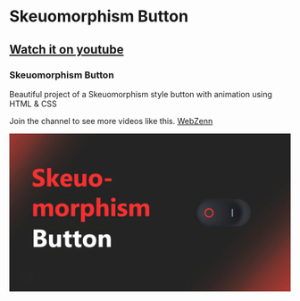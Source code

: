 # Skeuomorphism Button

## [Watch it on youtube](https://www.youtube.com/watch?v=hSX7YExjEzo?sub_confirmation=1)
### Skeuomorphism Button

Beautiful project of a Skeuomorphism style button with animation using HTML & CSS

Join the channel to see more videos like this. [WebZenn](https://www.youtube.com/@WebZenn)

![](/Baner-Button2.jpg)

